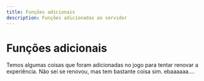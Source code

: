 ```yaml
---
title: Funções adicionais
description: Funções adicionadas ao servidor
---
```


# Funções adicionais

Temos algumas coisas que foram adicionadas no jogo para tentar renovar a experiência. Não sei se renovou, mas tem bastante coisa sim. ebaaaaaa....